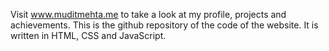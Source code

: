 Visit www.muditmehta.me to take a look at my profile, projects and achievements.
This is the github repository of the code of the website.
It is written in HTML, CSS and JavaScript.
